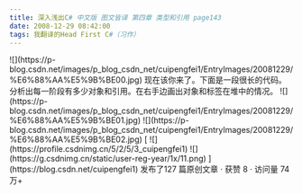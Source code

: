 ```yaml
---
title: 深入浅出C# 中文版 图文皆译 第四章 类型和引用 page143
date: 2008-12-29 08:42:00
tags: 我翻译的Head First C#（习作）
---
```

<?xml:namespace prefix = o ns = "urn:schemas-microsoft-com:office:office" />

![](https://p-blog.csdn.net/images/p_blog_csdn_net/cuipengfei1/EntryImages/20081229/%E6%88%AA%E5%9B%BE00.jpg)

现在该你来了。下面是一段很长的代码。分析出每一阶段有多少对象和引用。在右手边画出对象和标签在堆中的情况。

![](https://p-blog.csdn.net/images/p_blog_csdn_net/cuipengfei1/EntryImages/20081229/%E6%88%AA%E5%9B%BE01.jpg)

![](https://p-blog.csdn.net/images/p_blog_csdn_net/cuipengfei1/EntryImages/20081229/%E6%88%AA%E5%9B%BE02.jpg)



[ ![](https://profile.csdnimg.cn/5/2/5/3_cuipengfei1)
![](https://g.csdnimg.cn/static/user-reg-year/1x/11.png)
](https://blog.csdn.net/cuipengfei1)



发布了127 篇原创文章  ·  获赞 8  ·  访问量 74万+

